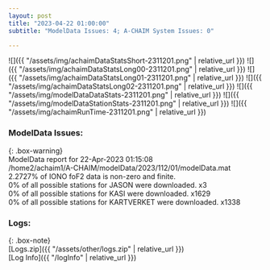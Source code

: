 ```yaml
---
layout: post
title: "2023-04-22 01:00:00"
subtitle: "ModelData Issues: 4; A-CHAIM System Issues: 0"

---
```


![]({{ "/assets/img/achaimDataStatsShort-2311201.png" | relative_url }})
![]({{ "/assets/img/achaimDataStatsLong00-2311201.png" | relative_url }})
![]({{ "/assets/img/achaimDataStatsLong01-2311201.png" | relative_url }})
![]({{ "/assets/img/achaimDataStatsLong02-2311201.png" | relative_url }})
![]({{ "/assets/img/modelDataDataStats-2311201.png" | relative_url }})
![]({{ "/assets/img/modelDataStationStats-2311201.png" | relative_url }})
![]({{ "/assets/img/achaimRunTime-2311201.png" | relative_url }})


### ModelData Issues:  
  
{: .box-warning}  
 ModelData report for 22-Apr-2023 01:15:08   
 /home2/achaim1/A-CHAIM/modelData/2023/112/01/modelData.mat   
 2.2727% of IONO foF2 data is non-zero and finite.   
 0% of all possible stations for JASON were downloaded. x3   
 0% of all possible stations for KASI were downloaded. x1629   
 0% of all possible stations for KARTVERKET were downloaded. x1338   
  


### Logs:  
  
{: .box-note}  
[Logs.zip]({{ "/assets/other/logs.zip" | relative_url }})  
[Log Info]({{ "/logInfo" | relative_url }})  
